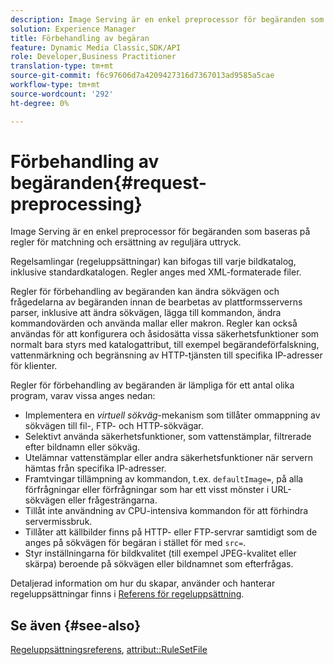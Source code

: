 ```yaml
---
description: Image Serving är en enkel preprocessor för begäranden som baseras på regler för matchning och ersättning av reguljära uttryck.
solution: Experience Manager
title: Förbehandling av begäran
feature: Dynamic Media Classic,SDK/API
role: Developer,Business Practitioner
translation-type: tm+mt
source-git-commit: f6c97606d7a4209427316d7367013ad9585a5cae
workflow-type: tm+mt
source-wordcount: '292'
ht-degree: 0%

---
```



# Förbehandling av begäranden{#request-preprocessing}

Image Serving är en enkel preprocessor för begäranden som baseras på regler för matchning och ersättning av reguljära uttryck.

Regelsamlingar (regeluppsättningar) kan bifogas till varje bildkatalog, inklusive standardkatalogen. Regler anges med XML-formaterade filer.

Regler för förbehandling av begäranden kan ändra sökvägen och frågedelarna av begäranden innan de bearbetas av plattformsserverns parser, inklusive att ändra sökvägen, lägga till kommandon, ändra kommandovärden och använda mallar eller makron. Regler kan också användas för att konfigurera och åsidosätta vissa säkerhetsfunktioner som normalt bara styrs med katalogattribut, till exempel begärandeförfalskning, vattenmärkning och begränsning av HTTP-tjänsten till specifika IP-adresser för klienter.

Regler för förbehandling av begäranden är lämpliga för ett antal olika program, varav vissa anges nedan:

* Implementera en *virtuell sökväg*-mekanism som tillåter ommappning av sökvägen till fil-, FTP- och HTTP-sökvägar.
* Selektivt använda säkerhetsfunktioner, som vattenstämplar, filtrerade efter bildnamn eller sökväg.
* Utelämnar vattenstämplar eller andra säkerhetsfunktioner när servern hämtas från specifika IP-adresser.
* Framtvingar tillämpning av kommandon, t.ex. `defaultImage=`, på alla förfrågningar eller förfrågningar som har ett visst mönster i URL-sökvägen eller frågesträngarna.
* Tillåt inte användning av CPU-intensiva kommandon för att förhindra servermissbruk.
* Tillåter att källbilder finns på HTTP- eller FTP-servrar samtidigt som de anges på sökvägen för begäran i stället för med `src=`.
* Styr inställningarna för bildkvalitet (till exempel JPEG-kvalitet eller skärpa) beroende på sökvägen eller bildnamnet som efterfrågas.

Detaljerad information om hur du skapar, använder och hanterar regeluppsättningar finns i [Referens för regeluppsättning](../../../../../is-api/image-catalog/image-serving-api-ref/c-image-catalog-reference/c-rule-set-reference/c-rule-set-reference.md#concept-3e5058cf3507470b82cac638df23ea8e).

## Se även {#see-also}

[Regeluppsättningsreferens](../../../../../is-api/image-catalog/image-serving-api-ref/c-image-catalog-reference/c-rule-set-reference/c-rule-set-reference.md#concept-3e5058cf3507470b82cac638df23ea8e),  [attribut::RuleSetFile](../../../../../is-api/image-catalog/image-serving-api-ref/c-image-catalog-reference/c-overview/c-file-formats/r-rule-set-files.md#reference-3e54cb5f4d74411a84889fed056ac093)
